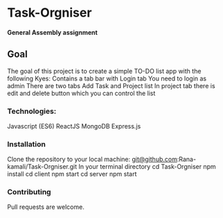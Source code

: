 # Task-Orgniser
#### General Assembly assignment 
## Goal
The goal of this project is to create a simple TO-DO list app with the following Kyes: Contains a tab bar with Login tab You need to login as admin There are two tabs Add Task and Project list In project tab there is edit and delete button which you can control the list
### Technologies:
Javascript (ES6)
ReactJS
MongoDB
Express.js
### Installation
Clone the repository to your local machine:
git@github.com:Rana-kamali/Task-Orgniser.git In your terminal
directory cd Task-Orgniser
npm install
cd client
npm start 
cd server
npm start
### Contributing
Pull requests are welcome.
